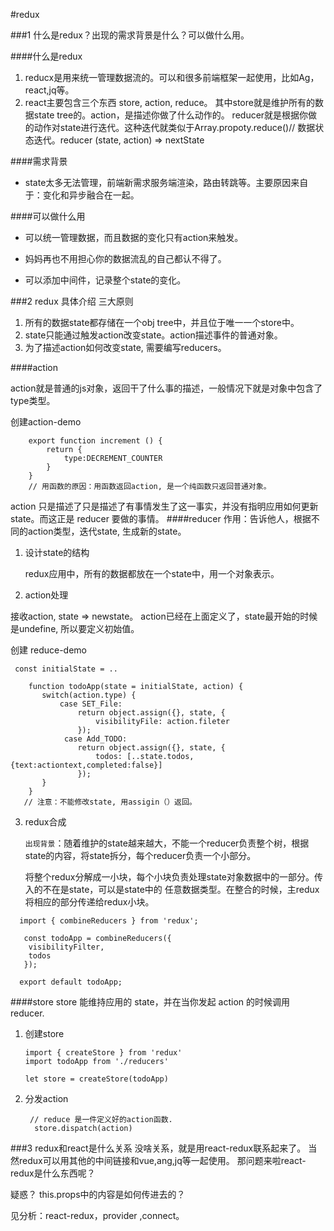 #redux

###1 什么是redux？出现的需求背景是什么？可以做什么用。

####什么是redux

1. reducx是用来统一管理数据流的。可以和很多前端框架一起使用，比如Ag，react,jq等。
2. react主要包含三个东西 store, action, reduce。 其中store就是维护所有的数据state tree的。action，是描述你做了什么动作的。 reducer就是根据你做的动作对state进行迭代。这种迭代就类似于Array.propoty.reduce()// 数据状态迭代。reducer (state, action) => nextState


####需求背景
  * state太多无法管理，前端新需求服务端渲染，路由转跳等。主要原因来自于：变化和异步融合在一起。
  
####可以做什么用 
 * 可以统一管理数据，而且数据的变化只有action来触发。

 * 妈妈再也不用担心你的数据流乱的自己都认不得了。 

 * 可以添加中间件，记录整个state的变化。

###2 redux 具体介绍
三大原则

1. 所有的数据state都存储在一个obj tree中，并且位于唯一一个store中。
2. state只能通过触发action改变state。action描述事件的普通对象。
3. 为了描述action如何改变state, 需要编写reducers。

####action

action就是普通的js对象，返回干了什么事的描述，一般情况下就是对象中包含了type类型。

创建action-demo

```
	export function increment () {
		return {
			type:DECREMENT_COUNTER
		}
	}
	// 用函数的原因：用函数返回action, 是一个纯函数只返回普通对象。

```
 action 只是描述了只是描述了有事情发生了这一事实，并没有指明应用如何更新 state。而这正是 reducer 要做的事情。
####reducer
作用：告诉他人，根据不同的action类型，迭代state, 生成新的state。

 1. 设计state的结构
 
    redux应用中，所有的数据都放在一个state中，用一个对象表示。

 2. action处理
 
   接收action, state => newstate。 action已经在上面定义了，state最开始的时候是undefine, 所以要定义初始值。
   
  创建 reduce-demo 
 	
 ```
  const initialState = ..
 	 
 	 function todoApp(state = initialState, action) {
 	 	switch(action.type) {
 	 		case SET_File: 
 	 			return object.assign({}, state, {
 	 				visibilityFile: action.fileter
 	 		    });
 	 		 case Add_TODO: 
 	 		 	return object.assign({}, state, {
 	 		 		todos: [..state.todos, {text:actiontext,completed:false}]
 	 		 	});
 	 	}
 	 }
 	// 注意：不能修改state, 用assigin（）返回。
 ```
3. redux合成
 
   `出现背景`：随着维护的state越来越大，不能一个reducer负责整个树，根据state的内容，将state拆分，每个reducer负责一个小部分。
 
   将整个redux分解成一小块，每个小块负责处理state对象数据中的一部分。传入的不在是state，可以是state中的 任意数据类型。在整合的时候，主redux将相应的部分传递给redux小块。
   
   
  ```
    import { combineReducers } from 'redux';

	 const todoApp = combineReducers({
 	  visibilityFilter,
 	  todos
     });

    export default todoApp;
  
  ```	
####store 
store 能维持应用的 state，并在当你发起 action 的时候调用 reducer.

1. 创建store
	
	```
	import { createStore } from 'redux'
	import todoApp from './reducers'

	let store = createStore(todoApp)
	```
2. 分发action
 
   ```
    // reduce 是一件定义好的action函数.
     store.dispatch(action)
   ```

###3 redux和react是什么关系
没啥关系，就是用react-redux联系起来了。 当然redux可以用其他的中间链接和vue,ang,jq等一起使用。
那问题来啦react-redux是什么东西呢？

疑惑？
this.props中的内容是如何传进去的？

见分析：react-redux，provider ,connect。

